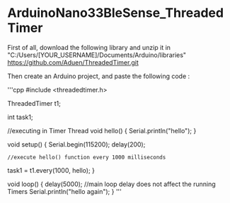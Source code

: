 # ArduinoNano33BleSense_ThreadedTimer

First of all, download the following library and unzip it in "C:/Users/[YOUR_USERNAME]/Documents/Arduino/libraries"
https://github.com/Aduen/ThreadedTimer.git

Then create an Arduino project, and paste the following code :

'''cpp
#include <threadedtimer.h>

ThreadedTimer t1;

int task1;

//executing in Timer Thread
void hello()
{
  Serial.println("hello");
}

void setup()
{
  Serial.begin(115200);
  delay(200);
  
    //execute hello() function every 1000 milliseconds
  task1 = t1.every(1000, hello);
}

void loop()
{
  delay(5000); //main loop delay does not affect the running Timers
    Serial.println("hello again");
}
'''
